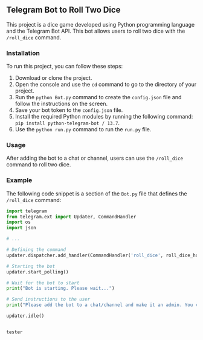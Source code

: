 ## Telegram Bot to Roll Two Dice

This project is a dice game developed using Python programming language and the Telegram Bot API. This bot allows users to roll two dice with the `/roll_dice` command.

### Installation

To run this project, you can follow these steps:

1. Download or clone the project.
2. Open the console and use the `cd` command to go to the directory of your project.
3. Run the `python Bot.py` command to create the `config.json` file and follow the instructions on the screen.
4. Save your bot token to the `config.json` file.
5. Install the required Python modules by running the following command: `pip install python-telegram-bot / 13.7`.
6. Use the `python run.py` command to run the `run.py` file.

### Usage

After adding the bot to a chat or channel, users can use the `/roll_dice` command to roll two dice.

### Example

The following code snippet is a section of the `Bot.py` file that defines the `/roll_dice` command:

```python
import telegram
from telegram.ext import Updater, CommandHandler
import os
import json

# ...

# Defining the command
updater.dispatcher.add_handler(CommandHandler('roll_dice', roll_dice_handler))

# Starting the bot
updater.start_polling()

# Wait for the bot to start
print("Bot is starting. Please wait...")

# Send instructions to the user
print("Please add the bot to a chat/channel and make it an admin. You can then use the /roll_dice command to roll two dice.")

updater.idle()


tester


